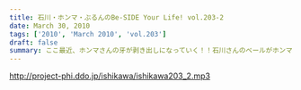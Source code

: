 ```yaml
---
title: 石川・ホンマ・ぶるんのBe-SIDE Your Life! vol.203-2
date: March 30, 2010
tags: ['2010', 'March 2010', 'vol.203']
draft: false
summary: ここ最近、ホンマさんの牙が剥き出しになっていく！！石川さんのベールがホンマさんによって剥がされていくのです～～NAMAE
---
```


http://project-phi.ddo.jp/ishikawa/ishikawa203_2.mp3